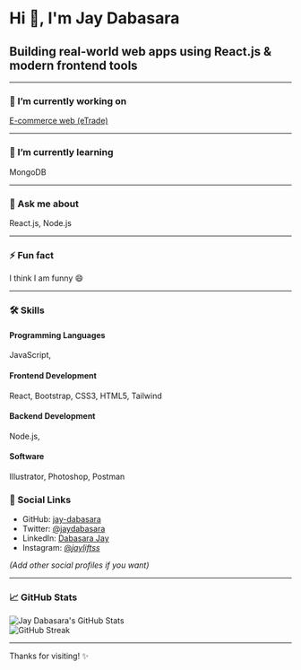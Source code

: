 # Hi 👋, I'm Jay Dabasara

## Building real-world web apps using React.js & modern frontend tools

---

### 🔭 I’m currently working on  
[E-commerce web (eTrade)](https://github.com/Jay-Dabasara/ecommerce)

---

### 🌱 I’m currently learning  
MongoDB

---

### 💬 Ask me about  
React.js, Node.js

---

### ⚡ Fun fact  
I think I am funny 😄

---

### 🛠️ Skills

#### Programming Languages  
JavaScript,

#### Frontend Development  
React, Bootstrap, CSS3, HTML5, Tailwind

#### Backend Development  
Node.js,

#### Software  
Illustrator, Photoshop, Postman


### 📱 Social Links

- GitHub: [jay-dabasara](https://github.com/jay-dabasara)  
- Twitter: [@jaydabasara](https://twitter.com/jaydabasara)  
- LinkedIn: [Dabasara Jay](https://www.linkedin.com/in/dabasara-jay-008b661ba/)  
- Instagram: [@_jayliftss_](https://www.instagram.com/_jayliftss_)  

*(Add other social profiles if you want)*

---

### 📈 GitHub Stats

![Jay Dabasara's GitHub Stats](https://github-readme-stats.vercel.app/api?username=jay-dabasara&show_icons=true&theme=tokyonight)  
![GitHub Streak](https://github-readme-streak-stats.herokuapp.com?user=jay-dabasara&theme=tokyonight)

---

Thanks for visiting! ✨

